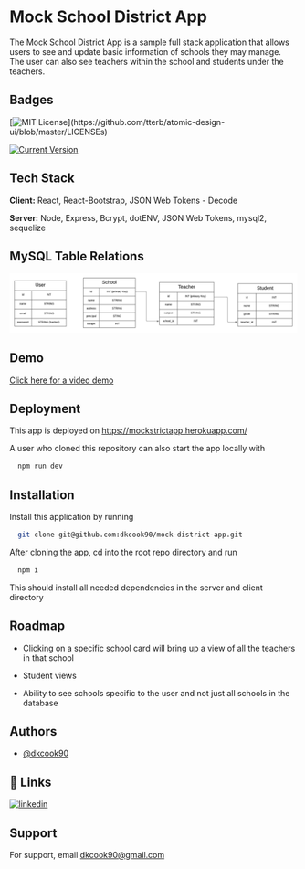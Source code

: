 
# Mock School District App

The Mock School District App is a sample full stack application that allows users to see and update basic information of schools they may manage. The user can also see teachers within the school and students under the teachers.


## Badges

[![MIT License](https://img.shields.io/apm/l/atomic-design-ui.svg?)](https://github.com/tterb/atomic-design-ui/blob/master/LICENSEs)

[![Current Version](https://img.shields.io/badge/version-1.0.0-green)](https://github.com/dkcook90/mock-district-app)


## Tech Stack

**Client:** React, React-Bootstrap, JSON Web Tokens - Decode

**Server:** Node, Express, Bcrypt, dotENV, JSON Web Tokens, mysql2, sequelize


## MySQL Table Relations

![Table Relation Map](./assets/tableRelations.jpeg)


## Demo

[Click here for a video demo](https://drive.google.com/file/d/1r1QK_0UgNVw5RZGBe6HwLZ-JfgVM6_H9/view)
## Deployment

This app is deployed on https://mockstrictapp.herokuapp.com/

A user who cloned this repository can also start the app locally with

```bash
  npm run dev
```


## Installation

Install this application by running
```bash
  git clone git@github.com:dkcook90/mock-district-app.git
```
After cloning the app, cd into the root repo directory and run
```bash
  npm i
```
This should install all needed dependencies in the server and client directory
## Roadmap

- Clicking on a specific school card will bring up a view of all the teachers in that school

- Student views

- Ability to see schools specific to the user and not just all schools in the database


## Authors

- [@dkcook90](https://github.com/dkcook90)


## 🔗 Links
[![linkedin](https://img.shields.io/badge/linkedin-0A66C2?style=for-the-badge&logo=linkedin&logoColor=white)](https://www.linkedin.com/in/donald-cook-4aa46813b/)


## Support

For support, email dkcook90@gmail.com

